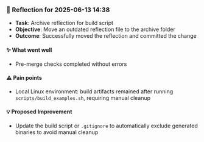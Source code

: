 <!-- reflection-template:start -->
### :book: Reflection for 2025-06-13 14:38
  - **Task**: Archive reflection for build script
  - **Objective**: Move an outdated reflection file to the archive folder
  - **Outcome**: Successfully moved the reflection and committed the change

#### :sparkles: What went well
  - Pre-merge checks completed without errors

#### :warning: Pain points
  - Local Linux environment: build artifacts remained after running `scripts/build_examples.sh`, requiring manual cleanup

#### :bulb: Proposed Improvement
  - Update the build script or `.gitignore` to automatically exclude generated binaries to avoid manual cleanup
<!-- reflection-template:end -->
